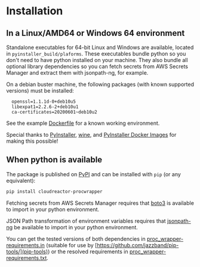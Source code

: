 # Installation

## In a Linux/AMD64 or Windows 64 environment

Standalone executables for 64-bit Linux and Windows are available,
located in `pyinstaller_build/plaforms`. These executables bundle python
so you don't need to have python installed on your machine. They also bundle
all optional library dependencies so you can fetch secrets from AWS
Secrets Manager and extract them with jsonpath-ng, for example.

On a debian buster machine, the following packages (with known supported versions)
must be installed:

      openssl=1.1.1d-0+deb10u5
      libexpat1=2.2.6-2+deb10u1
      ca-certificates=20200601~deb10u2

See the example [Dockerfile](tests/integration/standalone_executable/docker_context_linux_amd64/Dockerfile) for a known working
environment.

Special thanks to [PyInstaller](https://www.pyinstaller.org/),
[wine](https://www.winehq.org/), and
[PyInstaller Docker Images](https://github.com/cdrx/docker-pyinstaller)
for making this possible!

## When python is available

The package is published on [PyPI](https://pypi.org/)
and can be installed with `pip` (or any equivalent):

```bash
pip install cloudreactor-procwrapper
```

Fetching secrets from AWS Secrets Manager requires that
[boto3](https://boto3.amazonaws.com/v1/documentation/api/latest/index.html) is available to import in your python environment.

JSON Path transformation of environment variables requires that [jsonpath-ng](https://github.com/h2non/jsonpath-ng)
be available to import in your python environment.

You can get the tested versions of both dependencies in
[proc_wrapper-requirements.in](https://github.com/CloudReactor/cloudreactor-procwrapper/blob/main/proc_wrapper-requirements.in)
(suitable for use by [https://github.com/jazzband/pip-tools/](pip-tools)) or the resolved requirements in
[proc_wrapper-requirements.txt](https://github.com/CloudReactor/cloudreactor-procwrapper/blob/main/proc_wrapper-requirements.txt).
